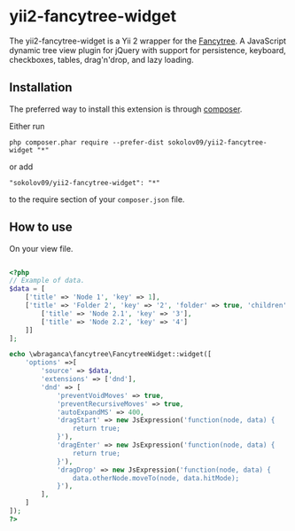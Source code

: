 yii2-fancytree-widget
=====================
The yii2-fancytree-widget is a Yii 2 wrapper for the [Fancytree](http://wwwendt.de/tech/fancytree/demo/). A JavaScript dynamic tree view plugin for jQuery with support for persistence, keyboard, checkboxes, tables, drag'n'drop, and lazy loading.

Installation
------------

The preferred way to install this extension is through [composer](http://getcomposer.org/download/).

Either run

```
php composer.phar require --prefer-dist sokolov09/yii2-fancytree-widget "*"
```

or add

```
"sokolov09/yii2-fancytree-widget": "*"
```

to the require section of your `composer.json` file.


How to use
----------

On your view file.

```php

<?php
// Example of data.
$data = [
	['title' => 'Node 1', 'key' => 1],
	['title' => 'Folder 2', 'key' => '2', 'folder' => true, 'children' => [
		['title' => 'Node 2.1', 'key' => '3'],
		['title' => 'Node 2.2', 'key' => '4']
	]]
];

echo \wbraganca\fancytree\FancytreeWidget::widget([
	'options' =>[
		'source' => $data,
		'extensions' => ['dnd'],
		'dnd' => [
			'preventVoidMoves' => true,
			'preventRecursiveMoves' => true,
			'autoExpandMS' => 400,
			'dragStart' => new JsExpression('function(node, data) {
				return true;
			}'),
			'dragEnter' => new JsExpression('function(node, data) {
				return true;
			}'),
			'dragDrop' => new JsExpression('function(node, data) {
				data.otherNode.moveTo(node, data.hitMode);
			}'),
		],
	]
]);
?>

```
